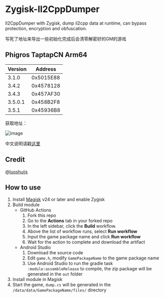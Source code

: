 # Zygisk-Il2CppDumper

Il2CppDumper with Zygisk, dump il2cpp data at runtime, can bypass protection, encryption and obfuscation.

写死了地址来导出一些初始化完成后会清零解密好的GM的游戏

## Phigros TaptapCN Arm64

Version | Address
--------|--------
3.1.0   | 0x5015E88
3.4.2   | 0x4578128
3.4.3   | 0x457AF30
3.5.0.1 | 0x458B2F8
3.5.1   | 0x45936B8

获取地址：

![image](https://github.com/000ylop/Zygisk-Il2CppDumper/assets/34085039/fea4354e-f42a-46f2-80dc-f57cf5210fe2)

中文说明请戳[这里](README.zh-CN.md)

## Credit

@[luoshuijs](https://github.com/luoshuijs)

## How to use
1. Install [Magisk](https://github.com/topjohnwu/Magisk) v24 or later and enable Zygisk
2. Build module
   - GitHub Actions
      1. Fork this repo
      2. Go to the **Actions** tab in your forked repo
      3. In the left sidebar, click the **Build** workflow.
      4. Above the list of workflow runs, select **Run workflow**
      5. Input the game package name and click **Run workflow**
      6. Wait for the action to complete and download the artifact
   - Android Studio
      1. Download the source code
      2. Edit `game.h`, modify `GamePackageName` to the game package name
      3. Use Android Studio to run the gradle task `:module:assembleRelease` to compile, the zip package will be generated in the `out` folder
3. Install module in Magisk
4. Start the game, `dump.cs` will be generated in the `/data/data/GamePackageName/files/` directory
